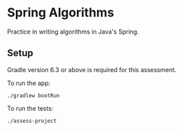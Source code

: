 # Spring Algorithms

Practice in writing algorithms in Java's Spring.

## Setup

Gradle version 6.3 or above is required for this assessment.

To run the app:

```
./gradlew bootRun
```

To run the tests:

```
./assess-project
```

